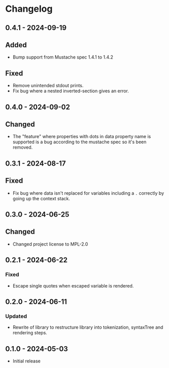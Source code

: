 # Changelog

## 0.4.1 - 2024-09-19

## Added

- Bump support from Mustache spec 1.4.1 to 1.4.2

## Fixed

- Remove unintended stdout prints.
- Fix bug where a nested inverted-section gives an error.

## 0.4.0 - 2024-09-02

## Changed

- The "feature" where properties with dots in data property name is
  supported is a bug according to the mustache spec so it's been
  removed.

## 0.3.1 - 2024-08-17

## Fixed

- Fix bug where data isn't replaced for variables including a `.`
  correctly by going up the context stack.

## 0.3.0 - 2024-06-25

## Changed

- Changed project license to MPL-2.0

## 0.2.1 - 2024-06-22

### Fixed

- Escape single quotes when escaped variable is rendered.

## 0.2.0 - 2024-06-11

### Updated

- Rewrite of library to restructure library into tokenization,
  syntaxTree and rendering steps.

## 0.1.0 - 2024-05-03

- Initial release
